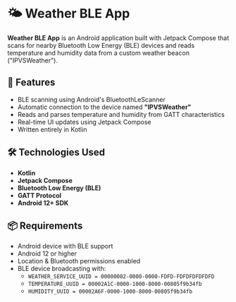 # 🌤️ Weather BLE App

**Weather BLE App** is an Android application built with Jetpack Compose that scans for nearby Bluetooth Low Energy (BLE) devices and reads temperature and humidity data from a custom weather beacon ("IPVSWeather").

## 🚀 Features

- BLE scanning using Android's BluetoothLeScanner
- Automatic connection to the device named **"IPVSWeather"**
- Reads and parses temperature and humidity from GATT characteristics
- Real-time UI updates using Jetpack Compose
- Written entirely in Kotlin

## 🛠️ Technologies Used

- **Kotlin**
- **Jetpack Compose**
- **Bluetooth Low Energy (BLE)**
- **GATT Protocol**
- **Android 12+ SDK**

## 📦 Requirements

- Android device with BLE support
- Android 12 or higher
- Location & Bluetooth permissions enabled
- BLE device broadcasting with:
  - `WEATHER_SERVICE_UUID = 00000002-0000-0000-FDFD-FDFDFDFDFDFD`
  - `TEMPERATURE_UUID = 00002A1C-0000-1000-8000-00805f9b34fb`
  - `HUMIDITY_UUID = 00002A6F-0000-1000-8000-00805f9b34fb`

